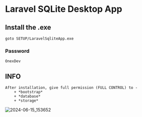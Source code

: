 # Laravel SQLite Desktop App

## Install the .exe
```
goto SETUP/LaravelSqliteApp.exe
```

### Password
```
OnexDev
```

## INFO
```
After installation, give full permission (FULL CONTROL) to - 
    + *bootstrap*
    + *database*
    + *storage*
```

![2024-06-15_153652](https://github.com/dev-arindam-roy/laravel-sqlite-desktop-app/assets/24665327/12c58901-920c-42c6-9778-60baf76d70df)

